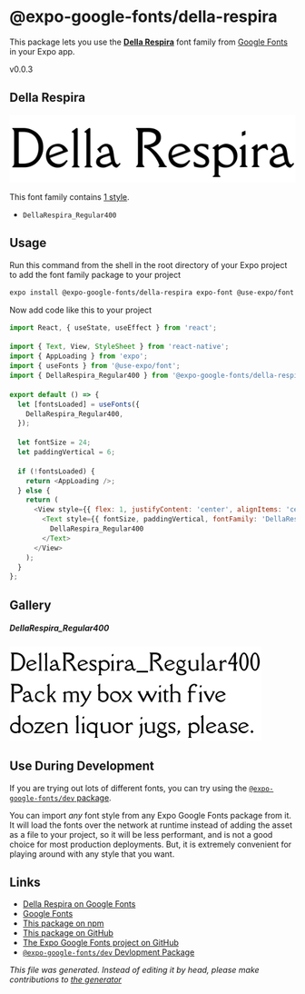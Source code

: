 # @expo-google-fonts/della-respira

This package lets you use the [**Della Respira**](https://fonts.google.com/specimen/Della+Respira) font family from [Google Fonts](https://fonts.google.com/) in your Expo app.

v0.0.3

## Della Respira

![Della Respira](./font-family.png)

This font family contains [1 style](#gallery).

- `DellaRespira_Regular400`

## Usage

Run this command from the shell in the root directory of your Expo project to add the font family package to your project
```sh
expo install @expo-google-fonts/della-respira expo-font @use-expo/font
```

Now add code like this to your project
```js
import React, { useState, useEffect } from 'react';

import { Text, View, StyleSheet } from 'react-native';
import { AppLoading } from 'expo';
import { useFonts } from '@use-expo/font';
import { DellaRespira_Regular400 } from '@expo-google-fonts/della-respira';

export default () => {
  let [fontsLoaded] = useFonts({
    DellaRespira_Regular400,
  });

  let fontSize = 24;
  let paddingVertical = 6;

  if (!fontsLoaded) {
    return <AppLoading />;
  } else {
    return (
      <View style={{ flex: 1, justifyContent: 'center', alignItems: 'center' }}>
        <Text style={{ fontSize, paddingVertical, fontFamily: 'DellaRespira_Regular400' }}>
          DellaRespira_Regular400
        </Text>
      </View>
    );
  }
};

```

## Gallery

##### DellaRespira_Regular400
![DellaRespira_Regular400](./62fa46916df65faadfa21dd5608cda99cea245fc2f736046a2118b3a95fa93ff.ttf.png)


## Use During Development

If you are trying out lots of different fonts, you can try using the [`@expo-google-fonts/dev` package](https://www.npmjs.com/package/@expo-google-fonts/dev).

You can import *any* font style from any Expo Google Fonts package from it. It will load the fonts
over the network at runtime instead of adding the asset as a file to your project, so it will be 
less performant, and is not a good choice for most production deployments. But, it is extremely convenient
for playing around with any style that you want.

## Links

- [Della Respira on Google Fonts](https://fonts.google.com/specimen/Della+Respira)
- [Google Fonts](https://fonts.google.com/)
- [This package on npm](https://www.npmjs.com/package/@expo-google-fonts/della-respira)
- [This package on GitHub](https://github.com/expo/google-fonts/tree/master/font-packages/della-respira)
- [The Expo Google Fonts project on GitHub](https://github.com/expo/google-fonts)
- [`@expo-google-fonts/dev` Devlopment Package](https://github.com/expo/google-fonts/tree/master/font-packages/dev)


*This file was generated. Instead of editing it by head, please make contributions to [the generator](https://github.com/expo/google-fonts/tree/master/packages/generator)*
